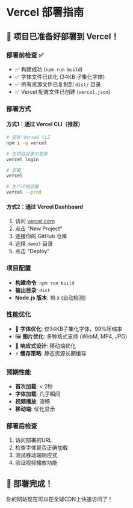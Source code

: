 # Vercel 部署指南

## 🚀 项目已准备好部署到 Vercel！

### 部署前检查 ✅
- ✅ 构建成功 (`npm run build`)
- ✅ 字体文件已优化 (34KB 子集化字体)
- ✅ 所有资源文件已复制到 `dist/` 目录
- ✅ Vercel 配置文件已创建 (`vercel.json`)

### 部署方式

#### 方式1：通过 Vercel CLI（推荐）
```bash
# 安装 Vercel CLI
npm i -g vercel

# 在项目目录中登录
vercel login

# 部署
vercel

# 生产环境部署
vercel --prod
```

#### 方式2：通过 Vercel Dashboard
1. 访问 [vercel.com](https://vercel.com)
2. 点击 "New Project"
3. 连接你的 GitHub 仓库
4. 选择 `demo3` 目录
5. 点击 "Deploy"

### 项目配置
- **构建命令**: `npm run build`
- **输出目录**: `dist`
- **Node.js 版本**: 18.x (自动检测)

### 性能优化
- 🎨 **字体优化**: 仅34KB子集化字体，99%压缩率
- 🖼️ **图片优化**: 多种格式支持 (WebM, MP4, JPG)
- 📱 **响应式设计**: 移动端优化
- ⚡ **缓存策略**: 静态资源长期缓存

### 预期性能
- **首次加载**: < 2秒
- **字体加载**: 几乎瞬间
- **视频播放**: 流畅
- **移动端**: 优化显示

### 部署后检查
1. 访问部署的URL
2. 检查字体是否正确加载
3. 测试移动端响应式
4. 验证视频播放功能

## 🎉 部署完成！
你的网站现在可以在全球CDN上快速访问了！
